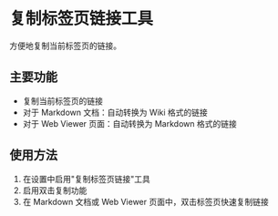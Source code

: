 # 复制标签页链接工具

方便地复制当前标签页的链接。

## 主要功能

- 复制当前标签页的链接
- 对于 Markdown 文档：自动转换为 Wiki 格式的链接
- 对于 Web Viewer 页面：自动转换为 Markdown 格式的链接

## 使用方法

1. 在设置中启用"复制标签页链接"工具
2. 启用双击复制功能
3. 在 Markdown 文档或  Web Viewer 页面中，双击标签页快速复制链接
